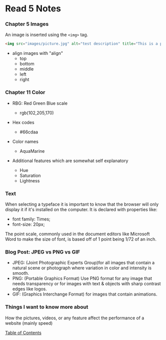 # Read 5 Notes

### Chapter 5 Images

An image is inserted using the `<img>` tag.

```html
<img src="images/picture.jpg" alt="test description" title="This is a picture of a picture">
```

- align images with "align"
  - top
  - bottom
  - middle
  - left
  - right

### Chapter 11 Color

- RBG: Red Green Blue scale
  - rgb(102,205,170)
- Hex codes
  - #66cdaa
- Color names
  - AquaMarine

- Additional features which are somewhat self explanatory
  - Hue
  - Saturation
  - Lightness

### Text

When selecting a typeface it is important to know that the browser will only display it if it's installed on the computer. It is declared with properties like:

- font family: Times;
- font-size: 20px;

The point scale, commonly used in the document editors like Microsoft Word to make the size of font, is based off of 1 point being 1/72 of an inch.

### Blog Post: JPEG vs PNG vs GIF

- JPEG: (Joint Photographic Experts Group)for all images that contain a natural scene or photograph where variation in color and intensity is smooth.
- PNG: (Portable Graphics Format) Use PNG format for any image that needs transparency or for images with text & objects with sharp contrast edges like logos.
- GIF: (Graphics Interchange Format) for images that contain animations.

### Things I want to know more about

How the pictures, videos, or any feature affect the performance of a website (mainly speed)

  [Table of Contents](README.md)